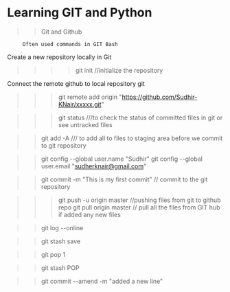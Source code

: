 # Learning GIT and Python

>> Git and Github
         
         Often used commands in GIT Bash
  
  Create a new repository locally in Git
>>>>git init //initialize the repository

Connect the remote github to local repository git
>>> git remote add origin "https://github.com/Sudhir-KNair/xxxxx.git"

>>>git status ///to check the status of committed files in git or see untracked files

>> git add -A /// to add all to files to staging area before we commit to git repository 

>> git config --global user.name "Sudhir"
>> git config --global user.email "sudherknair@gmail.com"

>> git commit -m "This is my first commit" // commit to the git repository

>>> git push -u origin master //pushing files from git to github repo 
>> git pull origin master // pull all the files from GIT hub if added any new files

>> git log --online

>> git stash save

>> git pop 1

>> git stash POP

>> git commit --amend -m "added a new line"

